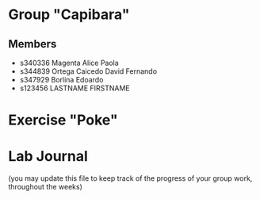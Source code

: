 # Group "Capibara"

## Members
- s340336 Magenta Alice Paola
- s344839 Ortega Caicedo David Fernando
- s347929 Borlina Edoardo
- s123456 LASTNAME FIRSTNAME

# Exercise "Poke"

# Lab Journal

(you may update this file to keep track of the progress of your group work, throughout the weeks)
